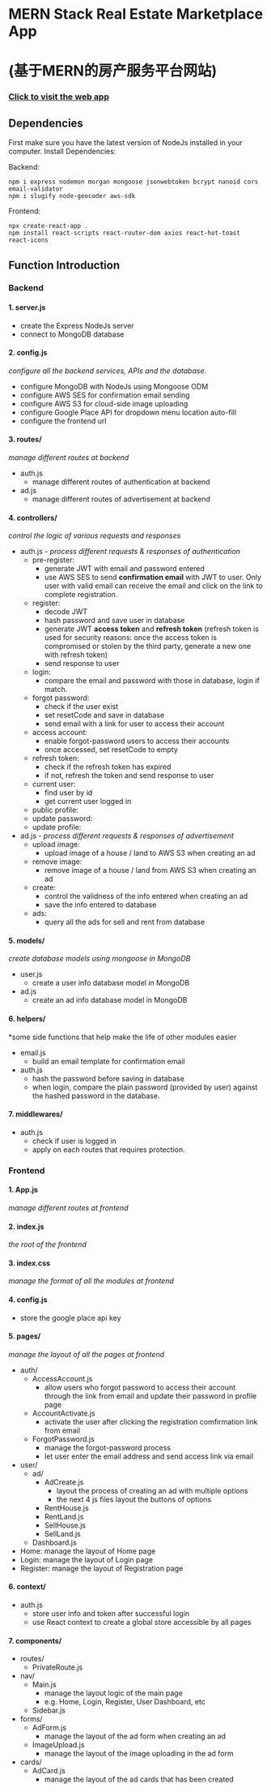 # MERN Stack Real Estate Marketplace App
# (基于MERN的房产服务平台网站)

### [Click to visit the web app](http://137.184.126.137/)

## Dependencies
First make sure you have the latest version of NodeJs installed in your computer.
Install Dependencies:

Backend:

    npm i express nodemon morgan mongoose jsonwebtoken bcrypt nanoid cors email-validator 
    npm i slugify node-geocoder aws-sdk
Frontend:

    npx create-react-app .
    npm install react-scripts react-router-dom axios react-hot-toast react-icons


## Function Introduction
### **Backend**
#### 1. server.js
- create the Express NodeJs server
- connect to MongoDB database
#### 2. config.js
*configure all the backend services, APIs and the database.*
- configure MongoDB with NodeJs using Mongoose ODM
- configure AWS SES for confirmation email sending
- configure AWS S3 for cloud-side image uploading
- configure Google Place API for dropdown menu location auto-fill
- configure the frontend url
#### 3. routes/
*manage different routes at backend*
- auth.js
    - manage different routes of authentication at backend
- ad.js
    - manage different routes of advertisement at backend
#### 4. controllers/
*control the logic of various requests and responses*
- auth.js - *process different requests & responses of authentication*
    - pre-register:
        - generate JWT with email and password entered
        - use AWS SES to send **confirmation email** with JWT to user. Only user with valid email can receive the email and click on the link to complete registration.
    - register:
        - decode JWT
        - hash password and save user in database
        - generate JWT **access token** and **refresh token** (refresh token is used for security reasons: once the access token is compromised or stolen by the third party, generate a new one with refresh token)
        - send response to user
    - login:
        - compare the email and password with those in database, login if match.
    - forgot password:
        - check if the user exist
        - set resetCode and save in database
        - send email with a link for user to access their account
    - access account:
        - enable forgot-password users to access their accounts
        - once accessed, set resetCode to empty
    - refresh token:
        - check if the refresh token has expired
        - if not, refresh the token and send response to user
    - current user:
        - find user by id
        - get current user logged in
    - public profile:
    - update password:
    - update profile:
- ad.js - *process different requests & responses of advertisement*
    - upload image:
        - upload image of a house / land to AWS S3 when creating an ad
    - remove image:
        - remove image of a house / land from AWS S3 when creating an ad
    - create:
        - control the validness of the info entered when creating an ad
        - save the info entered to database
    - ads:
        - query all the ads for sell and rent from database
#### 5. models/
*create database models using mongoose in MongoDB*
- user.js
    - create a user info database model in MongoDB
- ad.js
    - create an ad info database model in MongoDB
#### 6. helpers/
*some side functions that help make the life of other modules easier
- email.js
    - build an email template for confirmation email
- auth.js
    - hash the password before saving in database
    - when login, compare the plain password (provided by user) against the hashed password in the database.
#### 7. middlewares/
- auth.js
    - check if user is logged in
    - apply on each routes that requires protection.

### **Frontend**
#### 1. App.js
*manage different routes at frontend*
#### 2. index.js
*the root of the frontend*
#### 3. index.css
*manage the format of all the modules at frontend*
#### 4. config.js
- store the google place api key
#### 5. pages/
*manage the layout of all the pages at frontend*
- auth/
    - AccessAccount.js
        - allow users who forgot password to access their account through the link from email and update their password in profile page
    - AccountActivate.js
        - activate the user after clicking the registration comfirmation link from email
    - ForgotPassword.js
        - manage the forgot-password process
        - let user enter the email address and send access link via email
- user/
    - ad/
        - AdCreate.js
            - layout the process of creating an ad with multiple options
            - the next 4 js files layout the buttons of options
        - RentHouse.js
        - RentLand.js
        - SellHouse.js
        - SellLand.js
    - Dashboard.js
- Home: manage the layout of Home page
- Login: manage the layout of Login page
- Register: manage the layout of Registration page
#### 6. context/
- auth.js
    - store user info and token after successful login
    - use React context to create a global store accessible by all pages
#### 7. components/
- routes/
    - PrivateRoute.js
- nav/
    - Main.js
        - manage the layout logic of the main page
        - e.g. Home, Login, Register, User Dashboard, etc
    - Sidebar.js
- forms/
    - AdForm.js
        - manage the layout of the ad form when creating an ad
    - ImageUpload.js
        - manage the layout of the image uploading in the ad form
- cards/
    - AdCard.js
        - manage the layout of the ad cards that has been created


